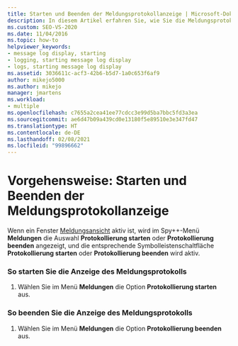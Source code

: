 ```yaml
---
title: Starten und Beenden der Meldungsprotokollanzeige | Microsoft-Dokumentation
description: In diesem Artikel erfahren Sie, wie Sie die Meldungsprotokollanzeige beim Debuggen mit dem Spy++-Tool in Visual Studio starten und beenden.
ms.custom: SEO-VS-2020
ms.date: 11/04/2016
ms.topic: how-to
helpviewer_keywords:
- message log display, starting
- logging, starting message log display
- logs, starting message log display
ms.assetid: 3036611c-acf3-42b6-b5d7-1a0c653f6af9
author: mikejo5000
ms.author: mikejo
manager: jmartens
ms.workload:
- multiple
ms.openlocfilehash: c7655a2cea41ee77cdcc3e99d5ba7bbc5fd3a3ea
ms.sourcegitcommit: ae6d47b09a439cd0e13180f5e89510e3e347fd47
ms.translationtype: HT
ms.contentlocale: de-DE
ms.lasthandoff: 02/08/2021
ms.locfileid: "99896662"
---
```

# <a name="how-to-start-and-stop-the-message-log-display"></a>Vorgehensweise: Starten und Beenden der Meldungsprotokollanzeige
Wenn ein Fenster [Meldungsansicht](../debugger/messages-view.md) aktiv ist, wird im Spy++-Menü **Meldungen** die Auswahl **Protokollierung starten** oder **Protokollierung beenden** angezeigt, und die entsprechende Symbolleistenschaltfläche **Protokollierung starten** oder **Protokollierung beenden** wird aktiv.

### <a name="to-start-the-message-log-display"></a>So starten Sie die Anzeige des Meldungsprotokolls

1. Wählen Sie im Menü **Meldungen** die Option **Protokollierung starten** aus.

### <a name="to-stop-the-message-log-display"></a>So beenden Sie die Anzeige des Meldungsprotokolls

1. Wählen Sie im Menü **Meldungen** die Option **Protokollierung beenden** aus.